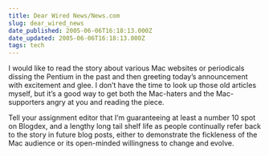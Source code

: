 ```yaml
---
title: Dear Wired News/News.com
slug: dear_wired_news
date_published: 2005-06-06T16:18:13.000Z
date_updated: 2005-06-06T16:18:13.000Z
tags: tech
---
```


I would like to read the story about various Mac websites or periodicals dissing the Pentium in the past and then greeting today’s announcement with excitement and glee. I don’t have the time to look up those old articles myself, but it’s a good way to get both the Mac-haters and the Mac-supporters angry at you and reading the piece.

Tell your assignment editor that I’m guaranteeing at least a number 10 spot on Blogdex, and a lengthy long tail shelf life as people continually refer back to the story in future blog posts, either to demonstrate the fickleness of the Mac audience or its open-minded willingness to change and evolve.
